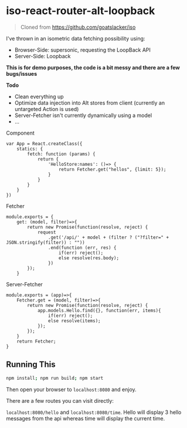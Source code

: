 # iso-react-router-alt-loopback

> Cloned from https://github.com/goatslacker/iso

I've thrown in an isometric data fetching possibility using:
- Browser-Side: supersonic, requesting the LoopBack API
- Server-Side: Loopback

**This is for demo purposes, the code is a bit messy and there are a few bugs/issues**

**Todo**
- Clean everything up
- Optimize data injection into Alt stores from client (currently an untargeted Action is used)
- Server-Fetcher isn't currently dynamically using a model
- ...

Component
```
var App = React.createClass({
    statics: {
        fetch: function (params) {
            return {
                'HelloStore:names': ()=> {
                    return Fetcher.get("hellos", {limit: 5});
                }
            }
        }
    }
})
```

Fetcher
```
module.exports = {
    get: (model, filter)=>{
        return new Promise(function(resolve, reject) {
            request
                .get('/api/' + model + (filter ? ("?filter=" + JSON.stringify(filter)) : ""))
                .end(function (err, res) {
                    if(err) reject();
                    else resolve(res.body);
                })
        });
    }
```

Server-Fetcher
```
module.exports = (app)=>{
    Fetcher.get = (model, filter)=>{
        return new Promise(function(resolve, reject) {
            app.models.Hello.find({}, function(err, items){
                if(err) reject();
                else resolve(items);
            });
        });
    }
    return Fetcher;
}
```

## Running This

```sh
npm install; npm run build; npm start
```

Then open your browser to `localhost:8080` and enjoy.

There are a few routes you can visit directly:

`localhost:8080/hello` and `localhost:8080/time`. Hello will display 3 hello messages from the api whereas time will display the current time.

